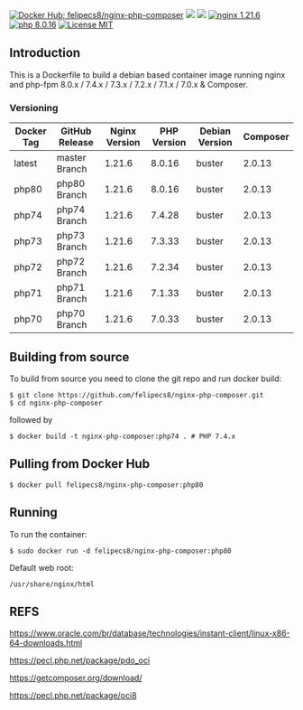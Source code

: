 [![Docker Hub; felipecs8/nginx-php-composer](https://img.shields.io/badge/docker%20hub-felipecs8%2Fnginx--php--fpm-blue.svg?&logo=docker&style=for-the-badge)](https://hub.docker.com/r/felipecs8/nginx-php-composer/) [![](https://badges.weareopensource.me/docker/pulls/felipecs8/nginx-php-composer?style=for-the-badge)](https://hub.docker.com/r/felipecs8/nginx-php-composer/) [![](https://img.shields.io/docker/image-size/felipecs8/nginx-php-composer/php80?style=for-the-badge)](https://hub.docker.com/r/felipecs8/nginx-php-composer/) [![nginx 1.21.6](https://img.shields.io/badge/nginx-1.21.6-brightgreen.svg?&logo=nginx&logoColor=white&style=for-the-badge)](https://nginx.org/en/CHANGES) [![php 8.0.16](https://img.shields.io/badge/php--fpm-8.0.16-blue.svg?&logo=php&logoColor=white&style=for-the-badge)](https://secure.php.net/releases/8_0_16.php) [![License MIT](https://img.shields.io/badge/license-MIT-blue.svg?&style=for-the-badge)](https://github.com/felipecs8/nginx-php-composer/blob/master/LICENSE)

## Introduction
This is a Dockerfile to build a debian based container image running nginx and php-fpm 8.0.x / 7.4.x / 7.3.x / 7.2.x / 7.1.x / 7.0.x & Composer.

### Versioning
| Docker Tag | GitHub Release | Nginx Version | PHP Version | Debian Version | Composer
|-----|-------|-----|--------|--------|------|
| latest | master Branch |1.21.6 | 8.0.16 | buster | 2.0.13 |
| php80 | php80 Branch |1.21.6 | 8.0.16 | buster | 2.0.13 |
| php74 | php74 Branch |1.21.6 | 7.4.28 | buster | 2.0.13 |
| php73 | php73 Branch |1.21.6 | 7.3.33 | buster | 2.0.13 |
| php72 | php72 Branch |1.21.6 | 7.2.34 | buster | 2.0.13 |
| php71 | php71 Branch |1.21.6 | 7.1.33 | buster | 2.0.13 |
| php70 | php70 Branch |1.21.6 | 7.0.33 | buster | 2.0.13 |

## Building from source
To build from source you need to clone the git repo and run docker build:
```
$ git clone https://github.com/felipecs8/nginx-php-composer.git
$ cd nginx-php-composer
```

followed by
```
$ docker build -t nginx-php-composer:php74 . # PHP 7.4.x
```


## Pulling from Docker Hub
```
$ docker pull felipecs8/nginx-php-composer:php80
```

## Running
To run the container:
```
$ sudo docker run -d felipecs8/nginx-php-composer:php80
```

Default web root:
```
/usr/share/nginx/html
```

## REFS
https://www.oracle.com/br/database/technologies/instant-client/linux-x86-64-downloads.html

https://pecl.php.net/package/pdo_oci

https://getcomposer.org/download/

https://pecl.php.net/package/oci8
